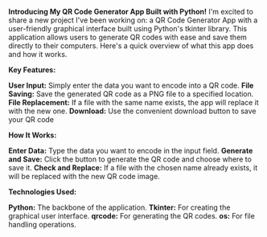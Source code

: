 **Introducing My QR Code Generator App Built with Python!**
I'm excited to share a new project I've been working on: a QR Code Generator App with a user-friendly graphical interface built using Python's tkinter library. This application allows users to generate QR codes with ease and save them directly to their computers. Here's a quick overview of what this app does and how it works.

**Key Features:**

**User Input:** 
  Simply enter the data you want to encode into a QR code.
**File Saving:**
  Save the generated QR code as a PNG file to a specified location.
**File Replacement:**
  If a file with the same name exists, the app will replace it with the new one.
**Download:**
  Use the convenient download button to save your QR code
  
**How It Works:**

**Enter Data:** 
  Type the data you want to encode in the input field.
**Generate and Save:** 
  Click the button to generate the QR code and choose where to save it.
**Check and Replace:** 
  If a file with the chosen name already exists, it will be replaced with the new QR code image.
  
**Technologies Used:**

**Python:** 
  The backbone of the application.
**Tkinter:** 
  For creating the graphical user interface.
**qrcode:**
  For generating the QR codes.
**os:** 
  For file handling operations.
